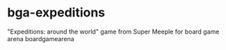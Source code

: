 # bga-expeditions
"Expeditions: around the world" game from Super Meeple for board game arena boardgamearena
